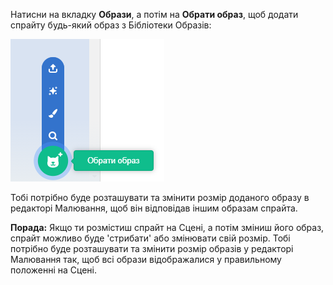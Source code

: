 Натисни на вкладку **Образи**, а потім на **Обрати образ**, щоб додати спрайту будь-який образ з Бібліотеки Образів:

![Іконка «Обрати образ» виділена.](images/choose-a-costume.png)

Тобі потрібно буде розташувати та змінити розмір доданого образу в редакторі Малювання, щоб він відповідав іншим образам спрайта.

**Порада:** Якщо ти розмістиш спрайт на Сцені, а потім зміниш його образ, спрайт можливо буде 'стрибати' або змінювати свій розмір. Тобі потрібно буде розташувати та змінити розмір образів у редакторі Малювання так, щоб всі образи відображалися у правильному положенні на Сцені.
